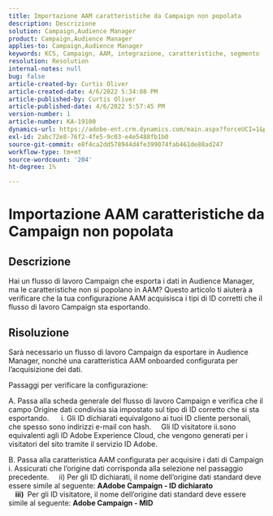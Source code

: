 ```yaml
---
title: Importazione AAM caratteristiche da Campaign non popolata
description: Descrizione
solution: Campaign,Audience Manager
product: Campaign,Audience Manager
applies-to: Campaign,Audience Manager
keywords: KCS, Campaign, AAM, integrazione, caratteristiche, segmento
resolution: Resolution
internal-notes: null
bug: false
article-created-by: Curtis Oliver
article-created-date: 4/6/2022 5:34:08 PM
article-published-by: Curtis Oliver
article-published-date: 4/6/2022 5:57:45 PM
version-number: 1
article-number: KA-19100
dynamics-url: https://adobe-ent.crm.dynamics.com/main.aspx?forceUCI=1&pagetype=entityrecord&etn=knowledgearticle&id=2a0736be-cfb5-ec11-983f-000d3a5d0cd2
exl-id: 2abc72e8-76f2-4fe5-9c03-e4e5488fb1b0
source-git-commit: e8f4ca2dd578944d4fe399074fab461de88ad247
workflow-type: tm+mt
source-wordcount: '204'
ht-degree: 1%

---
```


# Importazione AAM caratteristiche da Campaign non popolata

## Descrizione

Hai un flusso di lavoro Campaign che esporta i dati in Audience Manager, ma le caratteristiche non si popolano in AAM? Questo articolo ti aiuterà a verificare che la tua configurazione AAM acquisisca i tipi di ID corretti che il flusso di lavoro Campaign sta esportando. 

## Risoluzione


Sarà necessario un flusso di lavoro Campaign da esportare in Audience Manager, nonché una caratteristica AAM onboarded configurata per l’acquisizione dei dati. 

Passaggi per verificare la configurazione:

A. Passa alla scheda generale del flusso di lavoro Campaign e verifica che il campo Origine dati condivisa sia impostato sul tipo di ID corretto che si sta esportando.
     i. Gli ID dichiarati equivalgono ai tuoi ID cliente personali, che spesso sono indirizzi e-mail con hash.
    Gli ID visitatore ii.sono equivalenti agli ID Adobe Experience Cloud, che vengono generati per i visitatori del sito tramite il servizio ID Adobe.

B. Passa alla caratteristica AAM configurata per acquisire i dati di Campaign i. Assicurati che l’origine dati corrisponda alla selezione nel passaggio precedente.
    ii) Per gli ID dichiarati, il nome dell’origine dati standard deve essere simile al seguente: <b>A</b><b>Adobe Campaign - ID dichiarato
<br>    iii) </b> Per gli ID visitatore, il nome dell’origine dati standard deve essere simile al seguente: <b>Adobe Campaign - MID</b>
